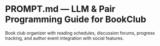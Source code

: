 # PROMPT.md — LLM & Pair Programming Guide for BookClub

Book club organizer with reading schedules, discussion forums, progress tracking, and author event integration with social features.
